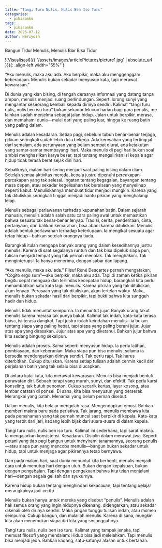 ```yaml
---
title: "Tangi Turu Nulis, Nulis Ben Iso Turu"
categories:
  - pikiranku
tags:
  - pikiranku
date: 2025-07-12
author: Heriyosh
---
```


Bangun Tidur Menulis, Menulis Biar Bisa Tidur

![Visualisasi]({{ '/assets/images/articlePictures/picture1.jpg' | absolute_url }}){: .align-left width="55%" }

“Aku menulis, maka aku ada. Aku berpikir, maka aku menggenggam keberadaan. Menulis bukan sekadar menyusun kata, tapi merawat kewarasan.”

Di dunia yang kian bising, di tengah derasnya informasi yang datang tanpa ampun, menulis menjadi ruang perlindungan. Seperti lorong sunyi yang mengantar seseorang kembali kepada dirinya sendiri. Kalimat “tangi turu nulis, nulis ben iso turu” bukan sekadar lelucon harian bagi para penulis, me  lainkan sudah menjelma sebagai jalan hidup. Jalan untuk berpikir, merasa, dan memahami dunia—mulai dari yang paling luar, hingga ke ruang batin yang paling dalam.

Menulis adalah kesadaran.
Setiap pagi, sebelum tubuh benar-benar terjaga, pikiran seringkali sudah lebih dulu bekerja. Ada keresahan yang tertinggal dari semalam, ada pertanyaan yang belum sempat diurai, ada ketakutan yang samar-samar membayangi hari. Maka menulis di pagi hari bukan soal ambisi menghasilkan karya besar, tapi tentang mengalirkan isi kepala agar hidup tidak terasa berat sejak dini hari.

Sebaliknya, malam hari sering menjadi saat paling bising dalam diam. Setelah semua aktivitas mereda, kepala justru dipenuhi percakapan-percakapan yang tak selesai. Ingatan tentang kegagalan, bayangan tentang masa depan, atau sekadar kegelisahan tak beralasan yang menyelinap seperti kabut. Menuliskannya membuat tidur menjadi mungkin. Karena yang tak dituliskan seringkali tinggal menjadi hantu pikiran yang menghalangi lelap.

Menulis sebagai perlawanan terhadap kepunahan batin.
Dalam sejarah manusia, menulis adalah salah satu cara paling awal untuk memastikan bahwa sesuatu tak benar-benar lenyap. Tradisi, cerita, penderitaan, cinta, pertanyaan, dan bahkan kemarahan, bisa abadi karena dituliskan. Menulis adalah bentuk perlawanan terhadap keterlupaan. Ia mengikat sesuatu agar tetap hidup—bahkan setelah orangnya tiada.

Barangkali itulah mengapa banyak orang yang dalam kesedihannya justru menulis. Karena di saat segalanya runtuh dan tak bisa dipeluk siapa pun, tulisan menjadi tempat yang tak pernah menolak. Tak menghakimi. Tak menginterupsi. Ia hanya menerima, dengan sabar dan lapang.

“Aku menulis, maka aku ada.”
Filsuf René Descartes pernah mengatakan, “Cogito ergo sum”—aku berpikir, maka aku ada. Tapi di zaman ketika pikiran begitu cepat menguap dan terlindas kecepatan hidup, barangkali kita perlu menambahkan satu kata lagi: menulis. Karena pikiran yang tak dituliskan, akan lenyap. Perasaan yang tak dituliskan, akan tertelan waktu. Maka, menulis bukan sekadar hasil dari berpikir, tapi bukti bahwa kita sungguh hadir dan hidup.

Menulis tidak menuntut sempurna. Ia menuntut jujur.
Banyak orang takut menulis karena merasa tak punya bakat. Kalimat tak indah, kata-kata terasa biasa, isi terasa dangkal. Tapi justru itulah keindahan menulis—ia bukan tentang siapa yang paling hebat, tapi siapa yang paling berani jujur. Jujur atas apa yang dirasakan. Jujur atas apa yang diketahui. Bahkan jujur bahwa kita sedang bingung sekalipun.

Menulis adalah proses. Sama seperti menyusun hidup. Ia perlu latihan, pembiasaan, dan keberanian. Maka siapa pun bisa menulis, selama ia bersedia mendengarkan dirinya sendiri. Tak perlu rapi. Tak harus diterbitkan. Cukup dituliskan. Karena setiap tulisan adalah cermin kecil dari perjalanan batin yang tak selalu bisa diucapkan.

Di antara kata-kata, kita merawat kewarasan. Menulis bisa menjadi bentuk perawatan diri. Sebuah terapi yang murah, sunyi, dan efektif. Tak perlu kursi konseling, tak butuh penonton. Cukup secarik kertas, layar kosong, atau lembar catatan di ponsel. Di sana, kita bisa menyusun yang berserak. Merangkai yang patah. Menamai yang belum pernah disebut.

Dalam menulis, kita belajar mengolah rasa. Mengendapkan emosi. Bahkan memberi makna baru pada peristiwa. Tak jarang, menulis membawa kita pada pemahaman yang tak pernah muncul saat berpikir di kepala. Kata-kata yang terbit dari jari, kadang lebih bijak dari suara-suara di dalam kepala.

Tangi turu nulis, nulis ben iso turu.
Kalimat ini sederhana, tapi sarat makna. Ia mengajarkan konsistensi. Kesadaran. Disiplin dalam merawat jiwa. Seperti petani yang tiap pagi bangun untuk menyirami tanamannya, seorang penulis—atau siapa pun yang mencoba menulis—bangun bukan sekadar untuk hidup, tapi untuk menjaga agar pikirannya tetap bernyawa.

Dan pada malam hari, saat dunia menuntut kita berhenti, menulis menjadi cara untuk menutup hari dengan utuh. Bukan dengan kepalsuan, bukan dengan pengabaian. Tapi dengan pengakuan bahwa kita telah menjalani hari—dengan segala gelisah dan syukurnya.

Karena hidup bukan tentang menghindari kekacauan, tapi tentang belajar merangkainya jadi cerita.

Menulis bukan hanya untuk mereka yang disebut “penulis”. Menulis adalah hak semua orang yang ingin hidupnya dikenang, didengarkan, atau sekadar dikenali oleh dirinya sendiri. Maka jangan tunggu tulisan indah, atau momen sempurna. Cukup bangun, dan mulailah menulis. Karena di sana, mungkin kita akan menemukan siapa diri kita yang sesungguhnya.

Tangi turu nulis, nulis ben iso turu.
Kalimat yang tampak jenaka, tapi memuat filosofi yang mendalam:
Hidup bisa jadi melelahkan. Tapi menulis bisa menjadi jeda. Bahkan kadang, satu-satunya alasan untuk bertahan.